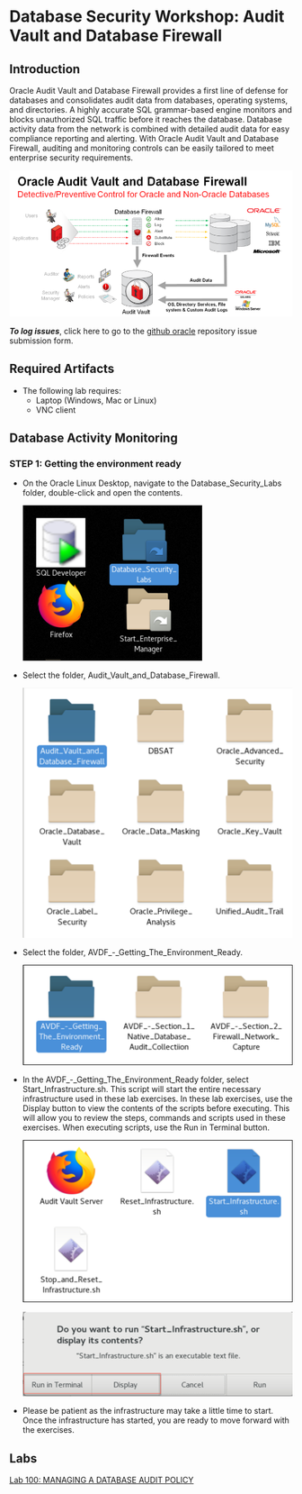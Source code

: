 # Database Security Workshop: Audit Vault and Database Firewall

## Introduction

Oracle Audit Vault and Database Firewall provides a first line of defense for databases and consolidates audit data from databases, operating systems, and directories.  A highly accurate SQL grammar-based engine monitors and blocks unauthorized SQL traffic before it reaches the database.  Database activity data from the network is combined with detailed audit data for easy compliance reporting and alerting.  With Oracle Audit Vault and Database Firewall, auditing and monitoring controls can be easily tailored to meet enterprise security requirements.

  ![](images/avdf-overview.png)

***To log issues***, click here to go to the [github oracle](https://github.com/oracle/learning-library/issues/new) repository issue submission form.


## Required Artifacts

- The following lab requires:
  - Laptop (Windows, Mac or Linux)
  - VNC client


## Database Activity Monitoring

### **STEP 1**: Getting the environment ready

- On the Oracle Linux Desktop, navigate to the Database_Security_Labs folder, double-click and open the contents. 

  ![](images/001.png)

- Select the folder, Audit_Vault_and_Database_Firewall.

  ![](images/002.png)

- Select the folder, AVDF_-_Getting_The_Environment_Ready.

  ![](images/003.png)

- In the AVDF_-_Getting_The_Environment_Ready folder, select Start_Infrastructure.sh.  This script will start the entire necessary infrastructure used in these lab exercises. In these lab exercises, use the Display button to view the contents of the scripts before executing.  This will allow you to review the steps, commands and scripts used in these exercises.  When executing scripts, use the Run in Terminal button.

  ![](images/004.png)

  ![](images/005.png)

- Please be patient as the infrastructure may take a little time to start.  Once the infrastructure has started, you are ready to move forward with the exercises.

## Labs

[Lab 100: MANAGING A DATABASE AUDIT POLICY](100%2FREADME.md)



